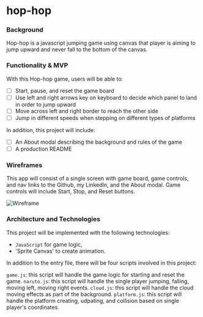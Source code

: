 # hop-hop

### Background

Hop-hop is a javascript jumping game using canvas that player is aiming to jump upward and never fall to the bottom of the canvas.

### Functionality & MVP  

With this Hop-hop game, users will be able to:

- [ ] Start, pause, and reset the game board
- [ ] Use left and right arrows key on keyboard to decide which panel to land in order to jump upward
- [ ] Move across left and right border to reach the other side
- [ ] Jump in different speeds when stepping on different types of platforms

In addition, this project will include:

- [ ] An About modal describing the background and rules of the game
- [ ] A production README

### Wireframes

This app will consist of a single screen with game board, game controls, and nav links to the Github, my LinkedIn,
and the About modal.  Game controls will include Start, Stop, and Reset buttons.

![Wireframe](https://imgur.com/RuzsJf8.png)

### Architecture and Technologies

This project will be implemented with the following technologies:

- `JavaScript` for game logic,
- 'Sprite Canvas' to create animation.

In addition to the entry file, there will be four scripts involved in this project:

`game.js`: this script will handle the game logic for starting and reset the game.
`naruto.js`: this script will handle the single player jumping, falling, moving left, moving right events.
`cloud.js`: this script will handle the cloud moving effects as part of the background.
`platform.js`: this script will handle the platform creating, udpating, and collision based on single player's coordinates.
